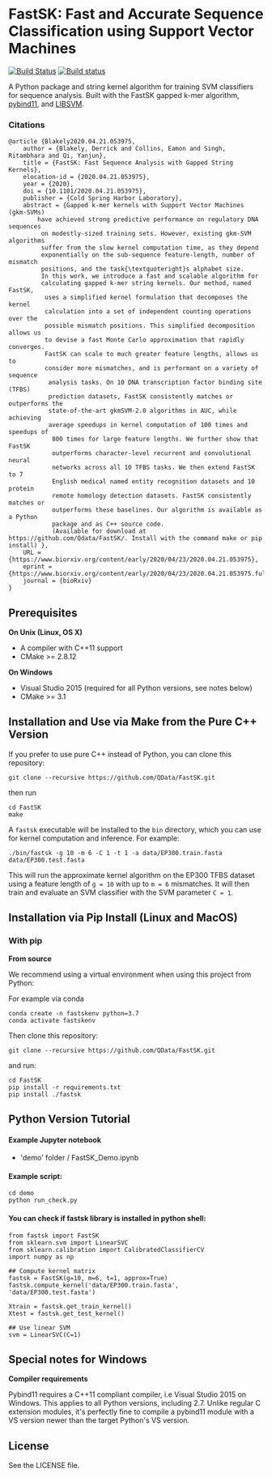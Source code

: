 # FastSK: Fast and Accurate Sequence Classification using Support Vector Machines

[![Build Status](https://travis-ci.org/pybind/fastsk.svg?branch=master)](https://travis-ci.org/pybind/fastsk)
[![Build status](https://ci.appveyor.com/api/projects/status/57nnxfm4subeug43/branch/master?svg=true)](https://ci.appveyor.com/project/dean0x7d/cmake-example/branch/master)

A Python package and string kernel algorithm for training SVM classifiers for sequence analysis. Built with the FastSK gapped k-mer algorithm, [pybind11](https://github.com/pybind/pybind11), and [LIBSVM](https://github.com/cjlin1/libsvm).

### Citations

```
@article {Blakely2020.04.21.053975,
	author = {Blakely, Derrick and Collins, Eamon and Singh, Ritambhara and Qi, Yanjun},
	title = {FastSK: Fast Sequence Analysis with Gapped String Kernels},
	elocation-id = {2020.04.21.053975},
	year = {2020},
	doi = {10.1101/2020.04.21.053975},
	publisher = {Cold Spring Harbor Laboratory},
	abstract = {Gapped k-mer kernels with Support Vector Machines (gkm-SVMs) 
		have achieved strong predictive performance on regulatory DNA sequences
		 on modestly-sized training sets. However, existing gkm-SVM algorithms 
		 suffer from the slow kernel computation time, as they depend 
		 exponentially on the sub-sequence feature-length, number of mismatch 
		 positions, and the task{\textquoteright}s alphabet size. 
		 In this work, we introduce a fast and scalable algorithm for 
		 calculating gapped k-mer string kernels. Our method, named FastSK,
		  uses a simplified kernel formulation that decomposes the kernel 
		  calculation into a set of independent counting operations over the 
		  possible mismatch positions. This simplified decomposition allows us 
		  to devise a fast Monte Carlo approximation that rapidly converges. 
		  FastSK can scale to much greater feature lengths, allows us to 
		  consider more mismatches, and is performant on a variety of sequence
		   analysis tasks. On 10 DNA transcription factor binding site (TFBS) 
		   prediction datasets, FastSK consistently matches or outperforms the 
		   state-of-the-art gkmSVM-2.0 algorithms in AUC, while achieving 
		   average speedups in kernel computation of 100 times and speedups of
		    800 times for large feature lengths. We further show that FastSK 
		    outperforms character-level recurrent and convolutional neural 
		    networks across all 10 TFBS tasks. We then extend FastSK to 7 
		    English medical named entity recognition datasets and 10 protein 
		    remote homology detection datasets. FastSK consistently matches or 
		    outperforms these baselines. Our algorithm is available as a Python 
		    package and as C++ source code. 
		    (Available for download at https://github.com/Qdata/FastSK/. Install with the command make or pip install) },
	URL = {https://www.biorxiv.org/content/early/2020/04/23/2020.04.21.053975},
	eprint = {https://www.biorxiv.org/content/early/2020/04/23/2020.04.21.053975.full.pdf},
	journal = {bioRxiv}
}
```


## Prerequisites

**On Unix (Linux, OS X)**

* A compiler with C++11 support
* CMake >= 2.8.12

**On Windows**

* Visual Studio 2015 (required for all Python versions, see notes below)
* CMake >= 3.1


## Installation and Use via Make from the Pure C++ Version
If you prefer to use pure C++ instead of Python, you can clone this repository:
```
git clone --recursive https://github.com/QData/FastSK.git
```
then run
```
cd FastSK
make
```
A `fastsk` executable will be installed to the `bin` directory, which you can use for kernel computation and inference. For example:
```
./bin/fastsk -g 10 -m 6 -C 1 -t 1 -a data/EP300.train.fasta data/EP300.test.fasta
```
This will run the approximate kernel algorithm on the EP300 TFBS dataset using a feature length of `g = 10` with up to `m = 6` mismatches. It will then train and evaluate an SVM classifier with the SVM parameter `C = 1`.




## Installation via Pip Install (Linux and MacOS)

### With pip

**From source**

We recommend using a virtual environment when using this project from Python:

For example via conda 
```
conda create -n fastskenv python=3.7
conda activate fastskenv
```

Then clone this repository:
```
git clone --recursive https://github.com/QData/FastSK.git
```
and run:

```
cd FastSK
pip install -r requirements.txt
pip install ./fastsk
```


## Python Version Tutorial

#### Example Jupyter notebook  
- 'demo' folder / FastSK_Demo.ipynb

#### Example script:
```
cd demo
python run_check.py 
```

#### You can check if fastsk library is installed in python shell:

```
from fastsk import FastSK
from sklearn.svm import LinearSVC
from sklearn.calibration import CalibratedClassifierCV
import numpy as np

## Compute kernel matrix
fastsk = FastSK(g=10, m=6, t=1, approx=True)
fastsk.compute_kernel('data/EP300.train.fasta', 'data/EP300.test.fasta')

Xtrain = fastsk.get_train_kernel()
Xtest = fastsk.get_test_kernel()

## Use linear SVM
svm = LinearSVC(C=1)
```

## Special notes for Windows
**Compiler requirements**

Pybind11 requires a C++11 compliant compiler, i.e Visual Studio 2015 on Windows.
This applies to all Python versions, including 2.7. Unlike regular C extension
modules, it's perfectly fine to compile a pybind11 module with a VS version newer
than the target Python's VS version.

## License
See the LICENSE file.

